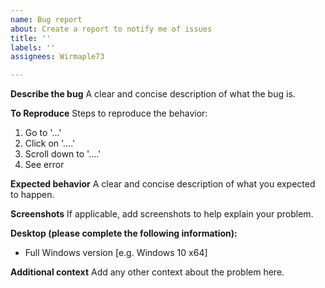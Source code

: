 ```yaml
---
name: Bug report
about: Create a report to notify me of issues
title: ''
labels: ''
assignees: Wirmaple73

---
```


**Describe the bug**
A clear and concise description of what the bug is.

**To Reproduce**
Steps to reproduce the behavior:
1. Go to '...'
2. Click on '....'
3. Scroll down to '....'
4. See error

**Expected behavior**
A clear and concise description of what you expected to happen.

**Screenshots**
If applicable, add screenshots to help explain your problem.

**Desktop (please complete the following information):**
 - Full Windows version [e.g. Windows 10 x64]

**Additional context**
Add any other context about the problem here.
